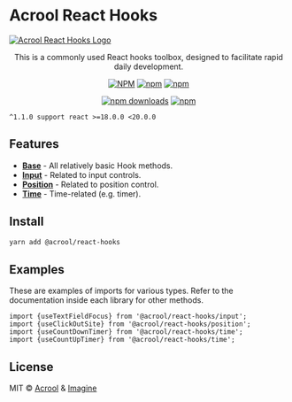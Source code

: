 # Acrool React Hooks

<a href="https://acrool-react-hooks.pages.dev/" title="Acrool React Hooks - This is a toast message function for React development notifications">
    <img src="https://raw.githubusercontent.com/acrool/acrool-react-hooks/main/example/public/og.webp" alt="Acrool React Hooks Logo"/>
</a>

<p align="center">
    This is a commonly used React hooks toolbox, designed to facilitate rapid daily development.
</p>

<div align="center">

[![NPM](https://img.shields.io/npm/v/@acrool/react-hooks.svg?style=for-the-badge)](https://www.npmjs.com/package/@acrool/react-hooks)
[![npm](https://img.shields.io/bundlejs/size/@acrool/react-hooks?style=for-the-badge)](https://github.com/acrool/@acrool/react-hooks/blob/main/LICENSE)
[![npm](https://img.shields.io/npm/l/@acrool/react-hooks?style=for-the-badge)](https://github.com/acrool/react-hooks/blob/main/LICENSE)

[![npm downloads](https://img.shields.io/npm/dm/@acrool/react-hooks.svg?style=for-the-badge)](https://www.npmjs.com/package/@acrool/react-hooks)
[![npm](https://img.shields.io/npm/dt/@acrool/react-hooks.svg?style=for-the-badge)](https://www.npmjs.com/package/@acrool/react-hooks)

</div>

`^1.1.0 support react >=18.0.0 <20.0.0`


## Features

- **[Base](/src/base)** - All relatively basic Hook methods.
- **[Input](/src/input)** - Related to input controls.
- **[Position](/src/position)** - Related to position control.
- **[Time](/src/time)** - Time-related (e.g. timer).


## Install

```bash
yarn add @acrool/react-hooks
```

## Examples

These are examples of imports for various types. Refer to the documentation inside each library for other methods.

```tsx
import {useTextFieldFocus} from '@acrool/react-hooks/input';
import {useClickOutSite} from '@acrool/react-hooks/position';
import {useCountDownTimer} from '@acrool/react-hooks/time';
import {useCountUpTimer} from '@acrool/react-hooks/time';

```

## License

MIT © [Acrool](https://github.com/acrool) & [Imagine](https://github.com/imagine10255)
